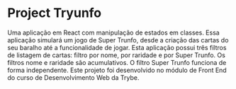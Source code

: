 # Project Tryunfo
Uma aplicação em React com manipulação de estados em classes. Essa aplicação simulará um jogo de Super Trunfo, desde a criação das cartas do seu baralho até a funcionalidade de jogar.
Esta aplicação possui três filtros de listagem de cartas: filtro por nome, por raridade e por Super Trunfo. Os filtros nome e raridade são acumulativos. O filtro Super Trunfo funciona de forma independente.
Este projeto foi desenvolvido no módulo de Front End do curso de Desenvolvimento Web da Trybe.
